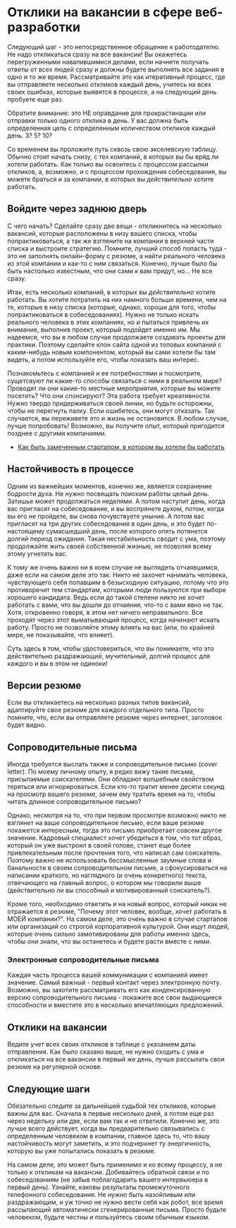 ﻿# Отклики на вакансии в сфере веб-разработки

Следующий шаг - это непосредственное обращение к работодателю. Не надо откликаться сразу на все вакансии! Вы окажетесь перегруженными навалившимися делами, если начнете получать ответы от всех людей сразу и должны будете выполнять все задания в одно и то же время. Рассматривайте это как итеративный процесс, где вы отправляете несколько откликов каждый день, учитесь на всех своих ошибках, которые выявятся в процессе, а на следующий день пробуете еще раз.

Обратите внимание: это НЕ оправдание для прокрастинации или отправки только одного отклика в день. У вас должна быть определенная цель с определенным количеством откликов каждый день. 3? 5? 10?

Со временем вы проложите путь сквозь свою экселевскую таблицу. Обычно стоит начать снизу, с тех компаний, в которых вы бы вряд ли хотели работать. Как только вы освоитесь с процессом рассылки откликов, а, возможно, и с процессом прохождения собеседования, вы можете браться и за компании, в которых вы *действительно* хотите работать.

## Войдите через заднюю дверь

С чего начать? Сделайте сразу две вещи - откликнитесь на несколько вакансий, которые расположены в низу вашего списка, чтобы попрактиковаться, а так же взгляните на компании в верхней части списка и выстроите стратегию. Помните, лучший способ попасть туда - это не заполнять онлайн-форму с резюме, а найти реального человека из этой компании и как-то с ним связаться. Конечно, лучше было бы быть настолько известным, что они сами к вам придут, но... Не все сразу.

Итак, есть несколько компаний, в которых вы *действительно* хотите работать. Вы хотите потратить на них намного больше времени, чем на те, которые в низу списка (которые, однако, хороши для того, чтобы попрактиковаться в собеседованиях). Нужно не только искать реального человека в этих компаниях, но и пытаться привлечь их внимание, выполнив проект, который подойдет именно им. Мы надеемся, что вы в любом случае продолжаете создавать проекты для практики. Поэтому сделайте клон сайта одной из топовых компаний с каким-нибудь новым компонентом, который вы сами хотели бы там видеть, а потом используйте его, чтобы показать ваш интерес.

Познакомьтесь с компанией и ее потребностями и посмотрите, сущетсвуют ли какие-то способы связаться с ними в реальном мире? Проводят ли они какие-то местные мероприятия, которые вы можете посетить? Что они спонсируют? Эта работа требует креативности. Нужно твердо придерживаться своей линии, но будьте осторожны, чтобы не перегнуть палку. Если ошибетесь, они могут отказать. Так случается, вы переживете это и жизнь не остановится. В любом случае, лучше попробовать! Возможно, вы получите опыт, который пригодится позднее с другими компаниями.

* [Как быть замеченным стартапом, в котором вы хотели бы работать](http://www.thedailymuse.com/job-search/want-to-work-for-a-start-up-heres-how-to-get-noticed/)

## Настойчивость в процессе

Одним из важнейших моментов, конечно же, является сохранение бодрости духа. Не нужно посвящать поискам работы целый день. Затишье может продолжаться неделями. А потом наступит день, когда вас пригласят на собеседование, и вы воспрянете духом, потом, когда вы его не пройдете, вы снова почувствуете уныние. А потом вас пригласят на три других собеседования в один день, и это будет по-настоящему сумасшедший день, после которого опять потянется долгий период ожидания. Такая нестабильность сводит с ума, поэтому продолжайте жить своей собственной жизнью, не позволяя всему этому угнетать вас.

К тому же очень важно ни в коем случае не выглядеть отчаявшимся, даже если на самом деле это так. Никто не захочет нанимать человека, чувствующего себя попавшим в безысходную ситуацию, потому что это противоречит тем стандартам, которыми люди пользуются при выборе хорошего кандидата. Ведь если до такой степени никто не хочет работать с вами, что вы дошли до отчаяния, что-то с вами явно не так. Хотя, откровенно говоря, в этом нет ничего неправильного. Все проходят через этот выматывающий процесс, когда начинают искать работу. Просто не позволяйте этому влиять на вас (или, по крайней мере, не показывайте, что влияет).

Суть здесь в том, чтобы удостовериться, что вы понимаете, что это действительно раздражающий, мучительный, долгий процесс для каждого и вы в этом не одиноки!

## Версии резюме

Если вы откликаетесь на несколько разных типов вакансий, адаптируйте свое резюме для каждого отдельного типа. Просто помните, что, если вы отправляете резюме через интернет, заголовок будет видно.

## Сопроводительные письма

Иногда требуется выслать также и сопроводительное письмо (cover letter). По моему личному опыту, я редко вижу такие письма, присылаемые соискателями. Они обладают волшебным свойством теряться или игнорироваться. Если кто-то тратит менее десяти секунд на просмотр вашего резюме, зачем ему тратить время на то, чтобы читать длинное сопроводительное письмо?

Однако, несмотря на то, что при первом просмотре возможно никто не взглянет на ваше сопроводительное письмо, если ваше резюме покажется интересным, тогда это письмо приобретает совсем другое значение. Кадровый специалист хочет убедиться в том, что тот образ, который он уже выстроил в своей голове, станет еще более привлекательным после прочтения того, что написал сам соискатель. Поэтому важно не использовать бессмысленные заумные слова и банальности в своем сопроводительном письме, а сфокусироваться на написании краткого, но наглядного (и очень конкретного) текста, отвечающего на главный вопрос, о котором мы говорили выше (действительно ли вы способный и мотивированный соискатель?).

Кроме того, необходимо ответить и на новый вопрос, который никак не отражается в резюме, "Почему этот человек, вообще, хочет работать в МОЕЙ компании?". На самом деле, это очень важно в случае стартапов или организаций со строгой корпоративной культурой. Они ищут людей, которые очень сильно замотивированы для работы именно здесь, чтобы они знали, что вы останетесь и будете расти вместе с ними.

### Электронные сопроводительные письма

Каждая часть процесса вашей коммуникации с компанией имеет значение. Самый важный - первый контакт через электронную почту. Возможно, вы захотите рассматривать его как конденсированную версию сопроводительного письма - покажите все свои выдающиеся способности и вместите это в несколько впечатляющих предложений.

## Отклики на вакансии

Ведите учет всех своих откликов в таблице с указанием даты отправления. Как было сказано выше, не нужно сходить с ума и откликаться на все вакансии в первый же день, лучше рассылать свои резюме на регулярной основе.

## Следующие шаги

Обязательно следите за дальнейшей судьбой тех откликов, которые важны для вас. Сначала в первые несколько дней, а потом еще раз через недельку или две, если вам так и не ответили. Конечно же, это лучше всего действует, когда вы предварительно связывались с определенным человеком в компании, главное здесь то, что вашу настойчивость могут заметить, и это подчеркнет ту энергичность, которую вы уже попытались показать в резюме.

На самом деле, это может быть применимо и ко всему процессу, а не только к откликам на вакансии. Добивайтесь обратной связи и по собеседованиям (не забыв поблагодарить вашего интервьюера в первый день). Узнайте, каковы  результаты промежуточного телефонного собеседования. Не нужно быть назойливым или раздражающим, и уж точно не нужно вести себя как робот, все время рассылающий автоматически сгенерированные письма. Просто будьте человеком, будьте честны и пользуйтесь своим обычным языком.

